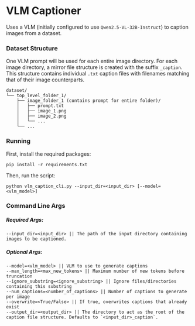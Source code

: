 # VLM Captioner

Uses a VLM (initially configured to use `Qwen2.5-VL-32B-Instruct`) to caption images from a dataset.

### Dataset Structure

One VLM prompt will be used for each entire image directory.
For each image directory, a mirror file structure is created with the suffix `_caption`. This structure contains individual `.txt` caption files with filenames matching that of their image counterparts.

```
dataset/
└── top_level_folder_1/
    ├── image_folder_1 (contains prompt for entire folder)/
    │   ├── prompt.txt
    │   ├── image_1.png
    │   ├── image_2.png
    │   └── ...
    └── ...
```

### Running

First, install the required packages:

```
pip install -r requirements.txt
```

Then, run the script:

```
python vlm_caption_cli.py --input_dir=<input_dir> [--model=<vlm_model>]
```

### Command Line Args

##### Required Args:

```
--input_dir=<input_dir> || The path of the input directory containing images to be captioned.
```

##### Optional Args:

```
--model=<vlm_model> || VLM to use to generate captions
--max_length=<max_new_tokens> || Maximum number of new tokens before truncation
--ignore_substring=<ignore_substring> || Ignore files/directories containing this substring
--num_captions=<number_of_captions> || Number of captions to generate per image
--overwrite=<True/False> || If true, overwrites captions that already exist
--output_dir=<output_dir> || The directory to act as the root of the caption file structure. Defaults to `<input_dir>_caption`.
```
